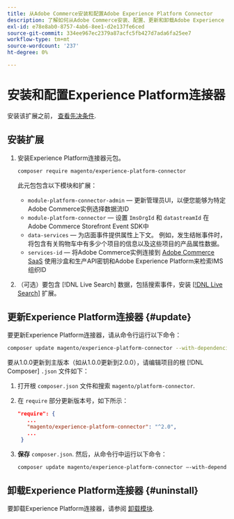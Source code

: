 ```yaml
---
title: 从Adobe Commerce安装和配置Adobe Experience Platform Connector
description: 了解如何从Adobe Commerce安装、配置、更新和卸载Adobe Experience Platform Connector。
exl-id: e78e8ab0-8757-4ab6-8ee1-d2e137fe6ced
source-git-commit: 334ee967ec2379a87acfc5fb427d7ada6fa25ee7
workflow-type: tm+mt
source-wordcount: '237'
ht-degree: 0%

---
```


# 安装和配置Experience Platform连接器

安装该扩展之前， [查看先决条件](overview.md#prereqs).

## 安装扩展

1. 安装Experience Platform连接器元包。

   ```bash
   composer require magento/experience-platform-connector
   ```

   此元包包含以下模块和扩展：

   * `module-platform-connector-admin`  — 更新管理员UI，以便您能够为特定Adobe Commerce实例选择数据流ID
   * `module-platform-connector`  — 设置 `ImsOrgId` 和 `datastreamId` 在Adobe Commerce Storefront Event SDK中
   * `data-services`  — 为店面事件提供属性上下文。 例如，发生结帐事件时，将包含有关购物车中有多少个项目的信息以及这些项目的产品属性数据。
   * `services-id`  — 将Adobe Commerce实例连接到 [Adobe Commerce SaaS](../landing/saas.md) 使用沙盒和生产API密钥和Adobe Experience Platform来检索IMS组织ID

1. （可选）要包含 [!DNL Live Search] 数据，包括搜索事件，安装 [[!DNL Live Search]](../live-search/install.md) 扩展。

## 更新Experience Platform连接器 {#update}

要更新Experience Platform连接器，请从命令行运行以下命令：

```bash
composer update magento/experience-platform-connector --with-dependencies
```

要从1.0.0更新到主版本（如从1.0.0更新到2.0.0），请编辑项目的根 [!DNL Composer] `.json` 文件如下：

1. 打开根 `composer.json` 文件和搜索 `magento/platform-connector`.

1. 在 `require` 部分更新版本号，如下所示：

   ```json
   "require": {
      ...
      "magento/experience-platform-connector": "^2.0",
      ...
    }
   ```

1. **保存** `composer.json`. 然后，从命令行中运行以下命令：

   ```bash
   composer update magento/experience-platform-connector –-with-dependencies
   ```

## 卸载Experience Platform连接器 {#uninstall}

要卸载Experience Platform连接器，请参阅 [卸载模块](https://devdocs.magento.com/guides/v2.4/install-gde/install/cli/install-cli-uninstall-mods.html).
